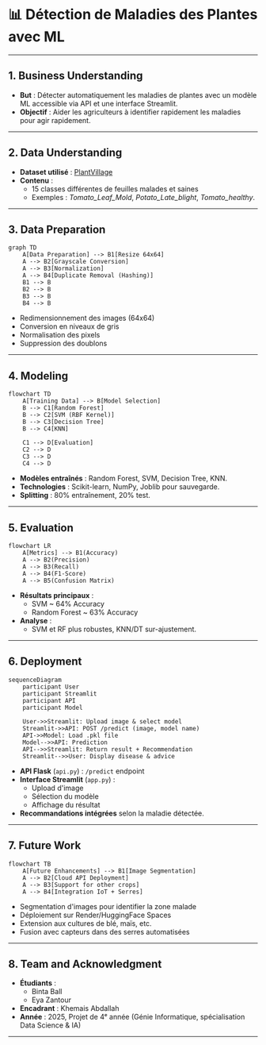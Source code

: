 

# 📊 Détection de Maladies des Plantes avec ML 

---

## 1. Business Understanding
- **But** : Détecter automatiquement les maladies de plantes avec un modèle ML accessible via API et une interface Streamlit.
- **Objectif** : Aider les agriculteurs à identifier rapidement les maladies pour agir rapidement.

---

## 2. Data Understanding
- **Dataset utilisé** : [PlantVillage](https://www.kaggle.com/datasets/emmarex/plantdisease)
- **Contenu** :  
  - 15 classes différentes de feuilles malades et saines
  - Exemples : *Tomato_Leaf_Mold*, *Potato_Late_blight*, *Tomato_healthy*.

---

## 3. Data Preparation

```mermaid
graph TD
    A[Data Preparation] --> B1[Resize 64x64]
    A --> B2[Grayscale Conversion]
    A --> B3[Normalization]
    A --> B4[Duplicate Removal (Hashing)]
    B1 --> B
    B2 --> B
    B3 --> B
    B4 --> B
```

- Redimensionnement des images (64x64)
- Conversion en niveaux de gris
- Normalisation des pixels
- Suppression des doublons

---

## 4. Modeling

```mermaid
flowchart TD
    A[Training Data] --> B[Model Selection]
    B --> C1[Random Forest]
    B --> C2[SVM (RBF Kernel)]
    B --> C3[Decision Tree]
    B --> C4[KNN]

    C1 --> D[Evaluation]
    C2 --> D
    C3 --> D
    C4 --> D
```

- **Modèles entraînés** : Random Forest, SVM, Decision Tree, KNN.
- **Technologies** : Scikit-learn, NumPy, Joblib pour sauvegarde.
- **Splitting** : 80% entraînement, 20% test.

---

## 5. Evaluation

```mermaid
flowchart LR
    A[Metrics] --> B1(Accuracy)
    A --> B2(Precision)
    A --> B3(Recall)
    A --> B4(F1-Score)
    A --> B5(Confusion Matrix)
```

- **Résultats principaux** :
  - SVM ~ 64% Accuracy
  - Random Forest ~ 63% Accuracy
- **Analyse** :
  - SVM et RF plus robustes, KNN/DT sur-ajustement.

---

## 6. Deployment

```mermaid
sequenceDiagram
    participant User
    participant Streamlit
    participant API
    participant Model

    User->>Streamlit: Upload image & select model
    Streamlit->>API: POST /predict (image, model name)
    API->>Model: Load .pkl file
    Model-->>API: Prediction
    API-->>Streamlit: Return result + Recommendation
    Streamlit-->>User: Display disease & advice
```

- **API Flask** (`api.py`) : `/predict` endpoint
- **Interface Streamlit** (`app.py`) :
  - Upload d'image
  - Sélection du modèle
  - Affichage du résultat
- **Recommandations intégrées** selon la maladie détectée.

---

## 7. Future Work

```mermaid
flowchart TB
    A[Future Enhancements] --> B1[Image Segmentation]
    A --> B2[Cloud API Deployment]
    A --> B3[Support for other crops]
    A --> B4[Integration IoT + Serres]
```

- Segmentation d'images pour identifier la zone malade
- Déploiement sur Render/HuggingFace Spaces
- Extension aux cultures de blé, maïs, etc.
- Fusion avec capteurs dans des serres automatisées

---

## 8. Team and Acknowledgment
- **Étudiants** :
  - Binta Ball
  - Eya Zantour
- **Encadrant** : Khemais Abdallah
- **Année** : 2025, Projet de 4ᵉ année (Génie Informatique, spécialisation Data Science & IA)

---


